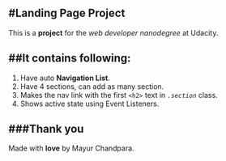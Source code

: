 #Landing Page Project
---
This is a **project** for the *web developer nanodegree* at Udacity.

##It contains following:
---
1. Have auto **Navigation List**.
2. Have 4 sections, can add as many section.
3. Makes the nav link with the first `<h2>` text in *`.section`* class.
4. Shows active state using Event Listeners.

###Thank you
---
Made with **love** by Mayur Chandpara.
